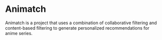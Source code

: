 # Animatch
Animatch is a project that uses a combination of collaborative filtering and content-based filtering to generate personalized recommendations for anime series. 

